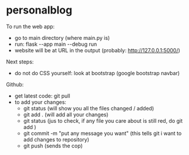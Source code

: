 # personalblog

To run the web app:
- go to main directory (where main.py is)
- run: flask --app main --debug run
- website will be at URL in the output (probably: http://127.0.0.1:5000/)

Next steps:
- do not do CSS yourself: look at bootstrap (google bootstrap navbar)


Github:
- get latest code: git pull
- to add your changes:
    - git status (will show you all the files changed / added)
    - git add . (will add all your changes)
    - git status (jus to check, if any file you care about is still red, do git add <filename>)
    - git commit -m "put any message you want" (this tells git i want to add changes to repository)
    - git push (sends the cop)